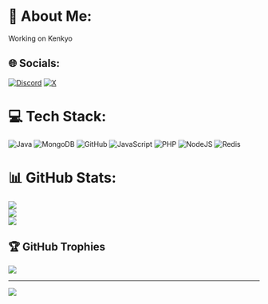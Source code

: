# 💫 About Me:
Working on Kenkyo


## 🌐 Socials:
[![Discord](https://img.shields.io/badge/Discord-%237289DA.svg?logo=discord&logoColor=white)](https://discord.gg/https://discord.gg/wEtQBd8aWk) [![X](https://img.shields.io/badge/X-black.svg?logo=X&logoColor=white)](https://x.com/unchatwtf) 

# 💻 Tech Stack:
![Java](https://img.shields.io/badge/java-%23ED8B00.svg?style=for-the-badge&logo=openjdk&logoColor=white) ![MongoDB](https://img.shields.io/badge/MongoDB-%234ea94b.svg?style=for-the-badge&logo=mongodb&logoColor=white) ![GitHub](https://img.shields.io/badge/github-%23121011.svg?style=for-the-badge&logo=github&logoColor=white) ![JavaScript](https://img.shields.io/badge/javascript-%23323330.svg?style=for-the-badge&logo=javascript&logoColor=%23F7DF1E) ![PHP](https://img.shields.io/badge/php-%23777BB4.svg?style=for-the-badge&logo=php&logoColor=white) ![NodeJS](https://img.shields.io/badge/node.js-6DA55F?style=for-the-badge&logo=node.js&logoColor=white) ![Redis](https://img.shields.io/badge/redis-%23DD0031.svg?style=for-the-badge&logo=redis&logoColor=white)
# 📊 GitHub Stats:
![](https://github-readme-stats.vercel.app/api?username=UnChatWTF&theme=dark&hide_border=false&include_all_commits=true&count_private=true)<br/>
![](https://github-readme-streak-stats.herokuapp.com/?user=UnChatWTF&theme=dark&hide_border=false)<br/>
![](https://github-readme-stats.vercel.app/api/top-langs/?username=UnChatWTF&theme=dark&hide_border=false&include_all_commits=true&count_private=true&layout=compact)

## 🏆 GitHub Trophies
![](https://github-profile-trophy.vercel.app/?username=UnChatWTF&theme=dark&no-frame=false&no-bg=true&margin-w=4)

---
[![](https://visitcount.itsvg.in/api?id=UnChatWTF&icon=0&color=0)](https://visitcount.itsvg.in)

<!-- Proudly created with GPRM ( https://gprm.itsvg.in ) -->
